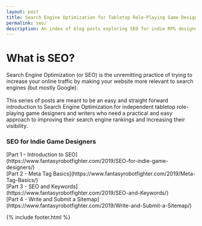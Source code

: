 ```yaml
---
layout: post
title: Search Engine Optimization for Tabletop Role-Playing Game Designers
permalink: seo/
description: An index of blog posts exploring SEO for indie RPG designers.
---
```


<h1>What is SEO?</h1>
Search Engine Optimization (or SEO) is the unremitting practice of trying to increase your online traffic by making your website more relevant to search engines (but mostly Google). 
<br /><br />
This series of posts are meant to be an easy and straight forward introduction to Search Engine Optimization for independent tabletop role-playing game designers and writers who need a practical and easy approach to improving their search engine rankings and increasing their visibility. 

<h3>SEO for Indie Game Designers</h3>
[Part 1 - Introduction to SEO](https://www.fantasyrobotfighter.com/2019/SEO-for-indie-game-designers/)<br />
[Part 2 - Meta Tag Basics](https://www.fantasyrobotfighter.com/2019/Meta-Tag-Basics/)<br />
[Part 3 - SEO and Keywords](https://www.fantasyrobotfighter.com/2019/SEO-and-Keywords/)<br />
[Part 4 - Write and Submit a Sitemap](https://www.fantasyrobotfighter.com/2019/Write-and-Submit-a-Sitemap/)<br />

<script type="application/ld+json">
{ "@context": "https://schema.org", 
 "@type": "BlogPosting",
 "mainEntityOfPage": {
        "@type": "WebPage",
        "@id": "https://www.fantasyrobotfighter.com/2019/SEO-for-indie-game-designers/"
      },
 "headline": "SEO for Indie Game Designers - Index",
 "alternativeHeadline": "SEO for The Indie Game Designer",
 "image": "https://www.fantasyrobotfighter.com/assets/images/PocketPerspective.png",
 "genre": "CreativeWork", 
 "keywords": "Search Engine Optimization SEO RPG Indie Game Design", 
 "publisher": {	
 		"@type": "Organization",
        "name": "Fantasy Robot Fighter",
		"url": "http://www.fantasyrobotfighter.com",
		"logo": {
		    "@type": "ImageObject",
		    "url": "https://www.fantasyrobotfighter.com/assets/images/avatar.png",
		    "width": 80,
		    "height": 80
		}
    },
 "datePublished": "2019-05-04",
 "dateCreated": "2019-05-04",
 "dateModified": "2019-05-04",
 "description": "An index of blog posts that covers SEO for independent tabletop role-playing game designers",
 "articleBody": "Index page to my series on SEO for the independent tabletop role-playing game designer and blogger.",
   "author": {
    "@type": "Person",
    "name": "Ryan Buller"
  }
 }
</script>

{% include footer.html %}
